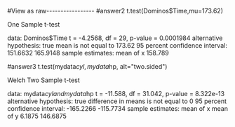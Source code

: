 #View as raw-----------------
#answer2
t.test(Dominos$Time,mu=173.62)

One Sample t-test

data:  Dominos$Time
t = -4.2568, df = 29, p-value = 0.0001984
alternative hypothesis: true mean is not equal to 173.62
95 percent confidence interval:
 151.6632 165.9148
sample estimates:
mean of x 
  158.789 
  
 #answer3
  t.test(mydata$cyl, mydata$hp, alt="two.sided")

Welch Two Sample t-test

data:  mydata$cyl and mydata$hp
t = -11.588, df = 31.042, p-value = 8.322e-13
alternative hypothesis: true difference in means is not equal to 0
95 percent confidence interval:
 -165.2266 -115.7734
sample estimates:
mean of x mean of y 
   6.1875  146.6875 

